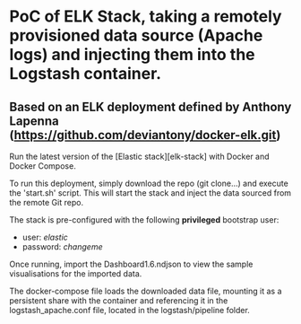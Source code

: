# PoC of ELK Stack, taking a remotely provisioned data source (Apache logs) and injecting them into the Logstash container.

## Based on an ELK deployment defined by Anthony Lapenna (https://github.com/deviantony/docker-elk.git)

Run the latest version of the [Elastic stack][elk-stack] with Docker and Docker Compose.

To run this deployment, simply download the repo (git clone...) and execute the 'start.sh' script. This will
start the stack and inject the data sourced from the remote Git repo. 

The stack is pre-configured with the following **privileged** bootstrap user:

* user: *elastic*
* password: *changeme*

Once running, import the Dashboard1.6.ndjson to view the sample visualisations for the imported data.

The docker-compose file loads the downloaded data file, mounting it as a persistent share with the container and referencing it
in the logstash_apache.conf file, located in the logstash/pipeline folder. 




